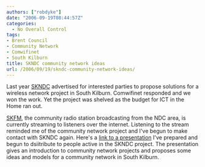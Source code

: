 ```yaml
---
authors: ["robdyke"]
date: "2006-09-19T08:44:57Z"
categories:
  - No Overall Control
tags:
- Brent Council
- Community Network
- Comwifinet
- South Kilburn
title: SKNDC community network ideas
url: /2006/09/19/skndc-community-network-ideas/
---
```

Last year [SKNDC](http://www.skndc.net/) advertised for interested parties to propose solutions for a wireless network project in South Kilburn. Comwifinet responded and we won the work. Yet the project was shelved as the budget for ICT in the Home ran out.

[SKFM](http://www.skfm.org.uk/), the community radio station broadcasting from the NDC area, is currently streaming to listeners over the internet. Listening to the stream reminded me of the community network project and I've begun to make contact with SKNDC again. Here's a [link to a presentation](http://open.comwifinet.com/projects/skndc/cwn_presentation_v1.html) I've prepared and begun to dsiitribute to people active in the SKNDC project. The presentation gives an introduction to community network projects and proposes some ideas and models for a community network in South Kilburn.